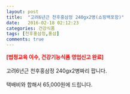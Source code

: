 ```yaml
---
layout: post
title:  "고려6년근 천후홍삼정 240gx2병(쇼핑백포함)"
date:   2016-02-18 02:12:23
categories: 건강식품
tags: [천후홍삼정,홍삼]
comments: true
---
```


<strong><span style="color: rgb(255, 0, 0);">[법정교육 이수, 건강기능식품 영업신고 완료]</span></strong>
<br><br>
고려6년근 천후홍삼정 240gx2병짜리 팝니다.
<br><br>
택배비와 합해서 65,000원에 드립니다.
<br>
<br>
<img class="image" src="https://3.bp.blogspot.com/-Vyi_V2isCVs/W-m6t-6zAPI/AAAAAAAAAvk/bMBJv2kLe3wS-QU9TP3TiQBQa_Trl24HACLcBGAs/s320/3462357235463.jpg" alt=""/>
<br>
<br>
<img class="image" src="http://www.nbbang.co.kr/data/webedit/20170919151053_mnrzvttx.jpg" alt=""/>
